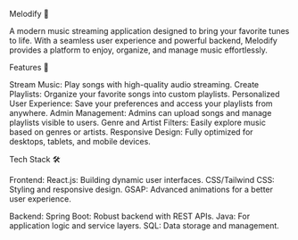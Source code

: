 Melodify 🎵

A modern music streaming application designed to bring your favorite tunes to life. With a seamless user experience and powerful backend, Melodify provides a platform to enjoy, organize, and manage music effortlessly.

Features 🚀

Stream Music: Play songs with high-quality audio streaming.
Create Playlists: Organize your favorite songs into custom playlists.
Personalized User Experience: Save your preferences and access your playlists from anywhere.
Admin Management: Admins can upload songs and manage playlists visible to users.
Genre and Artist Filters: Easily explore music based on genres or artists.
Responsive Design: Fully optimized for desktops, tablets, and mobile devices.

Tech Stack 🛠

Frontend:
React.js: Building dynamic user interfaces.
CSS/Tailwind CSS: Styling and responsive design.
GSAP: Advanced animations for a better user experience.

Backend:
Spring Boot: Robust backend with REST APIs.
Java: For application logic and service layers.
SQL: Data storage and management.
